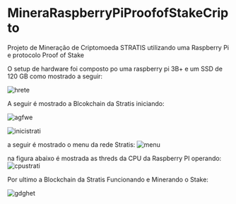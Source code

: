 # MineraRaspberryPiProofofStakeCripto
Projeto de Mineração de Criptomoeda STRATIS  utilizando uma Raspberry Pi e protocolo Proof of Stake

O setup de hardware foi  composto po uma raspberry pi 3B+ e um SSD de 120 GB como mostrado a seguir:

![hrete](https://user-images.githubusercontent.com/78816148/143179875-c07e367c-4087-455a-9bf5-3fad3399c47e.png)

A seguir é mostrado a Blcokchain da Stratis iniciando:

![agfwe](https://user-images.githubusercontent.com/78816148/143180336-0d3dfb85-1cfd-4705-8159-ab492d8ed0e9.png)

![inicistrati](https://user-images.githubusercontent.com/78816148/143181588-e6c08b3b-ee15-4b7a-88ba-4de0dfbdf781.png)


a seguir é mostrado o menu da  rede Stratis: 
![menu](https://user-images.githubusercontent.com/78816148/143180960-b0b15710-1093-41b0-b163-9fdc121b3b41.png)

na figura abaixo é mostrada  as threds da CPU da Raspberry PI operando:
![cpustrati](https://user-images.githubusercontent.com/78816148/143181247-74c00ae9-d347-425c-abc4-117accbb1e51.png)

Por ultimo a Blockchain da Stratis Funcionando e Minerando  o Stake:

![gdghet](https://user-images.githubusercontent.com/78816148/143181350-3ae35a0e-df96-4f3b-9640-7ce7c42e9373.png)
